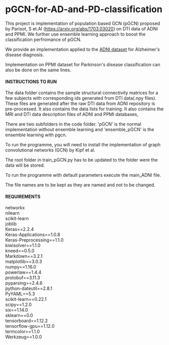 # pGCN-for-AD-and-PD-classification


This project is implementation of population based GCN (pGCN) proposed by Parisot, S et.Al (https://arxiv.org/abs/1703.03020) on DTI data of ADNI and PPMI. We further use ensemble learning approach to boost the classification perfromance of pGCN.

We provide an implementation applied to the [ADNI dataset](adni.loni.usc.edu/) for Alzheimer's disease diagnosis.

Implementation on PPMI dataset for Parkinson's disease classification can also be done on the same lines.


#### INSTRUCTIONS TO RUN
The data folder contains the sample structural connectivity matrices for a few subjects with corresponding ids generated from DTI data(.npy files). These files are generated after the raw DTI data from ADNI repository is pre-processed. It also contains the data lists for training. It also contains the MRI and DTI data description files of ADNI and PPMI databases,

There are two subfolders in the code folder. 'pGCN' is the normal implementation without ensemble learning and 'ensemble_pGCN' is the ensemble learning with pgcn. 

To run the programme, you will need to install the implementation of graph convolutional networks (GCN) by Kipf et al.

The root folder in train_pGCN.py has to be updated to the folder were the data will be stored. 

To run the programme with default parameters execute the main_ADNI file.

The file names are to be kept as they are named and not to be changed.

#### REQUIREMENTS 

networkx <br />
nilearn <br />
scikit-learn <br />
joblib <br />
Keras==2.2.4 <br />
Keras-Applications==1.0.8 <br />
Keras-Preprocessing==1.1.0 <br />
kiwisolver==1.1.0 <br />
kneed==0.5.0 <br />
Markdown==3.2.1 <br />
matplotlib==3.0.3 <br />
numpy==1.16.0 <br />
powerlaw==1.4.4 <br />
protobuf==3.11.3 <br />
pyparsing==2.4.6 <br />
python-dateutil==2.8.1 <br />
PyYAML==5.3 <br />
scikit-learn==0.22.1 <br />
scipy==1.2.0 <br />
six==1.14.0 <br />
sklearn==0.0 <br />
tensorboard==1.12.2 <br />
tensorflow-gpu==1.12.0 <br />
termcolor==1.1.0 <br />
Werkzeug==1.0.0 <br />

